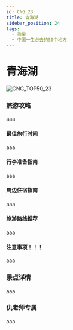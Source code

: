 ```yaml
---
id: CNG_23
title: 青海湖
sidebar_position: 24
tags:
  - 拾柒
  - 中国一生必去的50个地方
---
```


# 青海湖

![CNG\_TOP50\_23](https://github.com/AzraelQAQ/my-docusaurus-site/blob/master/img/love/CNG\_TOP50/23.png)

### 旅游攻略

aaa

#### 最佳旅行时间

aaa

#### 行李准备指南

aaa

#### 周边住宿指南

aaa

#### 旅游路线推荐

aaa

#### 注意事项！！！

aaa

### 景点详情

aaa

### 仇老师专属

aaa
